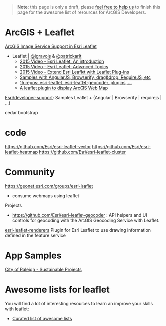 > **Note**: this page is only a draft, please [feel free to help us](https://github.com/hhkaos/awesome-arcgis#contributions) to finish this page for the awesome list of resources for ArcGIS Developers.

# ArcGIS + Leaflet

[ArcGIS Image Service Support in Esri Leaflet](http://tomwayson.com/2014/08/24/arcgis-image-service-support-in-esri-leaflet/)

* Leaflet | [@jgravois](https://github.com/jgravois) & [@patrickarlt](https://github.com/patrickarlt)
  * [2015 Video - Esri Leaflet: An introduction](http://www.esri.com/videos/watch?videoid=4314&channelid=LegacyVideo&isLegacy=true&title=esri-leaflet:-an-introduction)
  * [2015 Video - Esri Leaflet: Advanced Topics](http://www.esri.com/videos/watch?videoid=4315&channelid=LegacyVideo&isLegacy=true&title=esri-leaflet:-advanced-topics)
  * [2015 Video - Extend Esri Leaflet with Leaflet Plug-ins](http://www.esri.com/videos/watch?videoid=4420&channelid=LegacyVideo&isLegacy=true&title=extend-esri-leaflet-with-leaflet-plug-ins)
  * [Samples with AngularJS, Browserify, drag&drop, RequireJS, etc](https://github.com/Esri/developer-support/tree/gh-pages/web-leaflet)
  * [15 repos: esri-leaflet, esri-leaflet-geocoder, plugins, ...](https://github.com/search?q=org%3AEsri+leaflet)
  * [A leaflet plugin to display ArcGIS Web Map](https://github.com/ynunokawa/L.esri.WebMap)

[Esri/developer-support](https://github.com/Esri/developer-support/tree/gh-pages/web-leaflet): Samples Leaflet + (Angular | Browserify | requirejs | ...)

cedar
bootstrap

# code

https://github.com/Esri/esri-leaflet-vector
https://github.com/Esri/esri-leaflet-heatmap
https://github.com/Esri/esri-leaflet-cluster

# Community
https://geonet.esri.com/groups/esri-leaflet

* consume webmaps using leaflet

Projects
* https://github.com/Esri/esri-leaflet-geocoder : API helpers and UI controls for geocoding with the ArcGIS Geocoding Service with Leaflet.

[esri-leaflet-renderers](https://github.com/Esri/esri-leaflet-renderers)
Plugin for Esri Leaflet to use drawing information defined in the feature service

# App Samples
[City of Raleigh - Sustainable Projects](http://maps.raleighnc.gov/sustainable/)

# Awesome lists for leaflet
You will find a lot of interesting resources to learn an improve your skills
with leaflet:
* [Curated list of awesome lists](https://github.com/sindresorhus/awesome)
